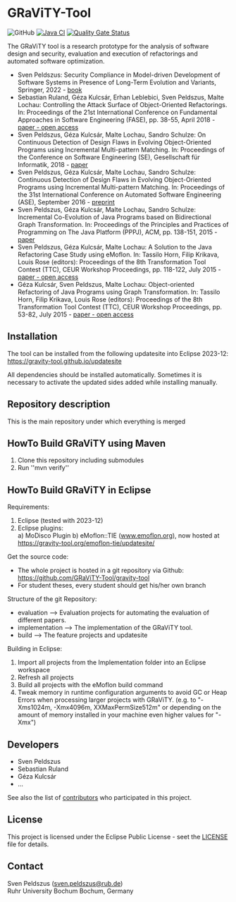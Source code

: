 
# GRaViTY-Tool

 ![GitHub](https://img.shields.io/github/license/GRaViTY-Tool/gravity-tool)  [![Java CI](https://github.com/GRaViTY-Tool/gravity-tool/actions/workflows/maven.yml/badge.svg)](https://github.com/GRaViTY-Tool/gravity-tool/actions/workflows/maven.yml) [![Quality Gate Status](https://sonarcloud.io/api/project_badges/measure?project=gravity&metric=alert_status)](https://sonarcloud.io/dashboard?id=gravity) 

The GRaViTY tool is a research prototype for the analysis of software design and security, evaluation and execution of refactorings and automated software optimization.

- Sven Peldszus: Security Compliance in Model-driven Development of Software Systems in Presence of Long-Term Evolution and Variants, Springer, 2022 - [book](https://doi.org/10.1007/978-3-658-37665-9)
- Sebastian Ruland, Géza Kulcsár, Erhan Leblebici, Sven Peldszus, Malte Lochau: Controlling the Attack Surface of Object-Oriented Refactorings. In: Proceedings of the 21st International Conference on Fundamental Approaches in Software Engineering (FASE), pp. 38-55, April 2018 - [paper - open access](http://dx.doi.org/10.1007/978-3-319-89363-1_3)
- Sven Peldszus, Géza Kulcsár, Malte Lochau, Sandro Schulze: On Continuous Detection of Design Flaws in Evolving Object-Oriented Programs using Incremental Multi-pattern Matching. In: Proceedings of the Conference on Software Engineering (SE), Gesellschaft für Informatik, 2018 - [paper](http://dl.gi.de/20.500.12116/16314)
- Sven Peldszus, Géza Kulcsár, Malte Lochau, Sandro Schulze: Continuous Detection of Design Flaws in Evolving Object-Oriented Programs using Incremental Multi-pattern Matching. In: Proceedings of the 31st International Conference on Automated Software Engineering (ASE), September 2016 - [preprint](http://rgse.uni-koblenz.de/web/pages/people/peldszus/publications/SKL2016-ContinuousDetectionOfDesignFlawsInEvolvingObject-OrientedProgramsUsingIncrementalMulti-PatternMatching-preprint.pdf)
- Sven Peldszus, Géza Kulcsár, Malte Lochau, Sandro Schulze: Incremental Co-Evolution of Java Programs based on Bidirectional Graph Transformation. In: Proceedings of the Principles and Practices of Programming on The Java Platform (PPPJ), ACM, pp. 138-151, 2015 - [paper](http://dx.doi.org/10.1145/2807426.2807438)
- Sven Peldszus, Géza Kulcsár, Malte Lochau: A Solution to the Java Refactoring Case Study using eMoflon. In: Tassilo Horn, Filip Krikava, Louis Rose (editors): Proceedings of the 8th Transformation Tool Contest (TTC), CEUR Workshop Proceedings, pp. 118-122, July 2015 - [paper - open access](http://ceur-ws.org/Vol-1524/paper20.pdf)
- Géza Kulcsár, Sven Peldszus, Malte Lochau: Object-oriented Refactoring of Java Programs using Graph Transformation. In: Tassilo Horn, Filip Krikava, Louis Rose (editors): Proceedings of the 8th Transformation Tool Contest (TTC), CEUR Workshop Proceedings, pp. 53-82, July 2015 - [paper - open access](http://ceur-ws.org/Vol-1524/paper3.pdf)

## Installation

The tool can be installed from the following updatesite into Eclipse 2023-12: https://gravity-tool.github.io/updatesite

All dependencies should be installed automatically. Sometimes it is necessary to activate the updated sides added while installing manually.

## Repository description

This is the main repository under which everything is merged

## HowTo Build GRaViTY using Maven

1. Clone this repository including submodules
2. Run ''mvn verify''

## HowTo Build GRaViTY in Eclipse

Requirements:
1. Eclipse (tested with 2023-12)  
2. Eclipse plugins:   
 a) MoDisco Plugin
 b) eMoflon::TIE  (www.emoflon.org), now hosted at https://gravity-tool.org/emoflon-tie/updatesite/

Get the source code:
- The whole project is hosted in a git repository via Github: https://github.com/GRaViTY-Tool/gravity-tool 
- For student theses, every student should get his/her own branch

Structure of the git Repository:
- evaluation
--> Evaluation projects for automating the evaluation of different papers.
- implementation
--> The implementation of the GRaViTY tool. 
- build
--> The feature projects and updatesite 

Building in Eclipse:
1. Import all projects from the Implementation folder into an Eclipse workspace
2. Refresh all projects
3. Build all projects with the eMoflon build command
6. Tweak memory in runtime configuration arguments to avoid GC or Heap Errors
   when processing larger projects with GRaViTY.
   (e.g. to "-Xms1024m, -Xmx4096m, XXMaxPermSize512m" or depending on the amount 
   of memory installed in your machine even higher values for "-Xmx")
   
## Developers
 - Sven Peldszus
 - Sebastian Ruland
 - Géza Kulcsár
 - ...
 
 See also the list of [contributors](https://github.com/GRaViTY-Tool/gravity-tool/graphs/contributors) who participated in this project.

## License
This project is licensed under the Eclipse Public License - seet the [LICENSE](https://github.com/GRaViTY-Tool/gravity-tool/blob/master/LICENSE) file for details.

## Contact
Sven Peldszus (sven.peldszus@rub.de)  
Ruhr University Bochum
Bochum, Germany
